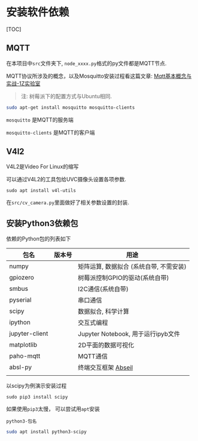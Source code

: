 # 安装软件依赖

[TOC]

## MQTT

在本项目中`src`文件夹下, `node_xxxx.py`格式的py文件都是MQTT节点.

MQTT协议所涉及的概念，以及Mosquitto安装过程看这篇文章: [Mqtt基本概念与实战-1Z实验室](http://www.1zlab.com/wiki/micropython-esp32/mqtt/)

> 注: 树莓派下的配置方式与Ubuntu相同.

```bash
sudo apt-get install mosquitto mosquitto-clients 
```

`mosquitto` 是MQTT的服务端

` mosquitto-clients ` 是MQTT的客户端



## V4l2

V4L2是Video For Linux的缩写

可以通过V4L2的工具包给UVC摄像头设置各项参数.

```
sudo apt install v4l-utils
```

在`src/cv_camera.py`里面做好了相关参数设置的封装. 



## 安装Python3依赖包

依赖的Python包的列表如下

| 包名           | 版本号 | 用途                                                       |
| -------------- | ------ | ---------------------------------------------------------- |
| numpy          |        | 矩阵运算, 数据拟合 (系统自带, 不需安装)                    |
| gpiozero       |        | 树莓派控制GPIO的驱动(系统自带)                             |
| smbus          |        | I2C通信(系统自带)                                          |
| pyserial       |        | 串口通信                                                   |
| scipy          |        | 数据拟合, 科学计算                                         |
| ipython        |        | 交互式编程                                                 |
| jupyter-client |        | Jupyter Notebook, 用于运行ipyb文件                         |
| matplotlib     |        | 2D平面的数据可视化                                         |
| paho-mqtt      |        | MQTT通信                                                   |
| absl-py        |        | 终端交互框架 [Abseil](https://github.com/abseil/abseil-py) |
|                |        |                                                            |

以scipy为例演示安装过程

```
sudo pip3 install scipy
```

如果使用`pip3`太慢， 可以尝试用`apt`安装

`python3-包名`

```bash
sudo apt install python3-scipy
```
